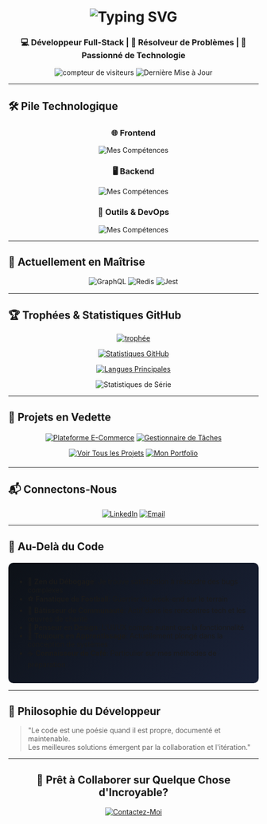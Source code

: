 <h1 align="center">
  <img src="https://readme-typing-svg.demolab.com?font=Fira+Code&pause=1000&color=58A6FF&width=435&lines=👋+Bonjour,+je+suis+ABD+EL+MONIM+MAZGOURA!" alt="Typing SVG" />
</h1>

<h3 align="center">💻 Développeur Full-Stack | 🧠 Résolveur de Problèmes | 🚀 Passionné de Technologie</h3>

<p align="center">
  <img src="https://visitor-badge.laobi.icu/badge?page_id=abde777.abde777" alt="compteur de visiteurs"/>
  <img src="https://img.shields.io/github/last-commit/abde777/abde777?label=Dernière+Mise+à+Jour&style=flat" alt="Dernière Mise à Jour">
</p>

---

## 🛠️ Pile Technologique

<div align="center">

### 🌐 Frontend

![Mes Compétences](https://skillicons.dev/icons?i=html,css,js,react,tailwind,bootstrap,nextjs)

### 🖥️ Backend

![Mes Compétences](https://skillicons.dev/icons?i=php,laravel,mysql,nodejs,express)

### 🔧 Outils & DevOps

![Mes Compétences](https://skillicons.dev/icons?i=git,github,vscode,docker,aws,figma)

</div>

---

## 🚀 Actuellement en Maîtrise

<div align="center" style="margin:15px 0;">
  <img src="https://img.shields.io/badge/GraphQL-E10098?style=for-the-badge&logo=graphql&logoColor=white" alt="GraphQL"/>
  <img src="https://img.shields.io/badge/Redis-DC382D?style=for-the-badge&logo=redis&logoColor=white" alt="Redis"/>
  <img src="https://img.shields.io/badge/Jest-C21325?style=for-the-badge&logo=jest&logoColor=white" alt="Jest"/>
</div>

---

## 🏆 Trophées & Statistiques GitHub

<div align="center">

[![trophée](https://github-profile-trophy.vercel.app/?username=abde777&theme=radical&row=1&margin-w=15)](https://github.com/ryo-ma/github-profile-trophy)

[![Statistiques GitHub](https://github-readme-stats.vercel.app/api?username=abde777&show_icons=true&theme=radical&include_all_commits=true&count_private=true)](https://github.com/anuraghazra/github-readme-stats)

[![Langues Principales](https://github-readme-stats.vercel.app/api/top-langs/?username=abde777&layout=compact&theme=radical)](https://github.com/anuraghazra/github-readme-stats)

![Statistiques de Série](https://github-readme-streak-stats.herokuapp.com/?user=abde777&theme=radical)

</div>

---

## 🌟 Projets en Vedette

<div align="center" style="margin:20px 0;">

[![Plateforme E-Commerce](https://github-readme-stats.vercel.app/api/pin/?username=abde777&repo=ecommerce-platform&theme=radical&show_owner=true)](https://github.com/abde777/ecommerce-platform)
[![Gestionnaire de Tâches](https://github-readme-stats.vercel.app/api/pin/?username=abde777&repo=task-manager&theme=radical&show_owner=true)](https://github.com/abde777/task-manager)

[![Voir Tous les Projets](https://img.shields.io/badge/VOIR_TOUS_LES_PROJETS-%2300C4CC?style=for-the-badge&logo=github&logoColor=white)](https://github.com/abde777?tab=repositories)
[![Mon Portfolio](https://img.shields.io/badge/MON_PORTFOLIO-%23FF6B6B?style=for-the-badge&logo=vercel&logoColor=white)](https://abde777-portfolio.vercel.app)

</div>

---

## 📬 Connectons-Nous

<div align="center" style="margin-top:20px;">

[![LinkedIn](https://img.shields.io/badge/LinkedIn-0077B5?style=for-the-badge&logo=linkedin&logoColor=white)](https://linkedin.com/in/yourprofile)
[![Email](https://img.shields.io/badge/Email-D14836?style=for-the-badge&logo=gmail&logoColor=white)](mailto:your@email.com)

</div>

---

## 🎯 Au-Delà du Code

<div style="background: linear-gradient(135deg, #0D1117 0%, #1A2238 100%); padding: 15px; border-radius: 10px; margin-top: 20px;">

- 🐞 **Zen du Débogage**: Je trouve satisfaction à résoudre des bugs complexes
- ⚽ **Fanatique de Football**: Guerrier du week-end sur le terrain
- 🤲 **Bâtisseur de Communauté**: Actif dans les rencontres tech et les œuvres de charité
- 🎨 **Penseur en Design**: L'UI/UX compte autant que la fonctionnalité
- 🌱 **Toujours en Apprentissage**: Actuellement plongé dans la conception de systèmes
- ☕ **Connaisseur de Café**: Particulier sur mes méthodes de préparation

</div>

---

## 💭 Philosophie du Développeur

> "Le code est une poésie quand il est propre, documenté et maintenable.  
> Les meilleures solutions émergent par la collaboration et l'itération."

---

<div align="center" style="margin:30px 0;">

## 🚀 Prêt à Collaborer sur Quelque Chose d'Incroyable?

[![Contactez-Moi](https://img.shields.io/badge/Contactez_Moi-%2358A6FF?style=for-the-badge&logo=mail.ru&logoColor=white)](mailto:your@email.com)

</div>
